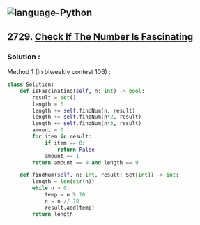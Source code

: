 ![language-Python](https://img.shields.io/badge/%20-Python-ffd43b?style=for-the-badge&logo=PYTHON)
---

## 2729. [Check If The Number Is Fascinating](https://leetcode.com/problems/check-if-the-number-is-fascinating)

### Solution :

Method 1 (In biweekly contest 106) :
```python
class Solution:
    def isFascinating(self, n: int) -> bool:
        result = set()
        length = 0
        length += self.findNum(n, result)
        length += self.findNum(n*2, result)
        length += self.findNum(n*3, result)
        amount = 0
        for item in result:
            if item == 0:
                return False
            amount += 1
        return amount == 9 and length == 9

    def findNum(self, n: int, result: Set[int]) -> int:
        length = len(str(n))
        while n > 0:
            temp = n % 10
            n = n // 10
            result.add(temp)
        return length
```
